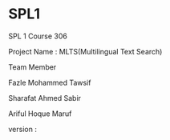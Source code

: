 # SPL1
SPL 1 
Course 306

Project Name : MLTS(Multilingual Text Search)

Team Member

Fazle Mohammed Tawsif

Sharafat Ahmed Sabir

Ariful Hoque Maruf

version : 
